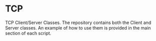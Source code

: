 # TCP
TCP Client/Server Classes. The repository contains both the Client and Server classes. An example of how to use them is provided in the main section of each script. 
